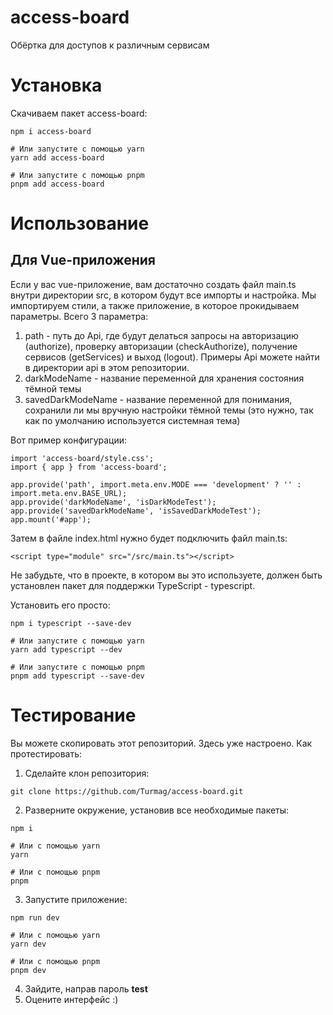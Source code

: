 # access-board

Обёртка для доступов к различным сервисам

# Установка

Скачиваем пакет access-board:
```
npm i access-board

# Или запустите с помощью yarn
yarn add access-board

# Или запустите с помощью pnpm
pnpm add access-board
```

# Использование

## Для Vue-приложения
Если у вас vue-приложение, вам достаточно создать файл main.ts внутри директории src, в котором будут все импорты и настройка.
Мы импортируем стили, а также приложение, в которое прокидываем параметры.
Всего 3 параметра: 
1. path - путь до Api, где будут делаться запросы на авторизацию (authorize), проверку авторизации (checkAuthorize), получение сервисов (getServices) и выход (logout). Примеры Api можете найти в директории api в этом репозитории.
2. darkModeName - название переменной для хранения состояния тёмной темы
3. savedDarkModeName - название переменной для понимания, сохранили ли мы вручную настройки тёмной темы (это нужно, так как по умолчанию используется системная тема)

Вот пример конфигурации:
```
import 'access-board/style.css';
import { app } from 'access-board';

app.provide('path', import.meta.env.MODE === 'development' ? '' : import.meta.env.BASE_URL);
app.provide('darkModeName', 'isDarkModeTest');
app.provide('savedDarkModeName', 'isSavedDarkModeTest');
app.mount('#app');
```

Затем в файле index.html нужно будет подключить файл main.ts:
```
<script type="module" src="/src/main.ts"></script>
```
Не забудьте, что в проекте, в котором вы это используете, должен быть установлен пакет для поддержки TypeScript - typescript.

Установить его просто:
```
npm i typescript --save-dev

# Или запустите с помощью yarn
yarn add typescript --dev

# Или запустите с помощью pnpm
pnpm add typescript --save-dev
```

# Тестирование
Вы можете скопировать этот репозиторий. Здесь уже настроено. Как протестировать:
1. Сделайте клон репозитория:
```
git clone https://github.com/Turmag/access-board.git
```
2. Разверните окружение, установив все необходимые пакеты:
```
npm i

# Или с помощью yarn
yarn

# Или с помощью pnpm
pnpm
```
3. Запустите приложение:
```
npm run dev

# Или с помощью yarn
yarn dev

# Или с помощью pnpm
pnpm dev
```
4. Зайдите, направ пароль **test**
5. Оцените интерфейс :)